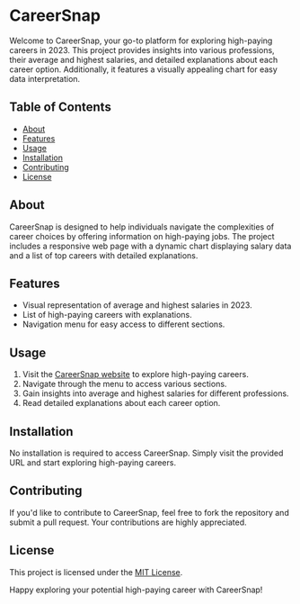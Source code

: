# CareerSnap

Welcome to CareerSnap, your go-to platform for exploring high-paying careers in 2023. This project provides insights into various professions, their average and highest salaries, and detailed explanations about each career option. Additionally, it features a visually appealing chart for easy data interpretation.

## Table of Contents

- [About](#about)
- [Features](#features)
- [Usage](#usage)
- [Installation](#installation)
- [Contributing](#contributing)
- [License](#license)

## About

CareerSnap is designed to help individuals navigate the complexities of career choices by offering information on high-paying jobs. The project includes a responsive web page with a dynamic chart displaying salary data and a list of top careers with detailed explanations.

## Features

- Visual representation of average and highest salaries in 2023.
- List of high-paying careers with explanations.
- Navigation menu for easy access to different sections.

## Usage

1. Visit the [CareerSnap website](#) to explore high-paying careers.
2. Navigate through the menu to access various sections.
3. Gain insights into average and highest salaries for different professions.
4. Read detailed explanations about each career option.

## Installation

No installation is required to access CareerSnap. Simply visit the provided URL and start exploring high-paying careers.

## Contributing

If you'd like to contribute to CareerSnap, feel free to fork the repository and submit a pull request. Your contributions are highly appreciated.

## License

This project is licensed under the [MIT License](LICENSE).

Happy exploring your potential high-paying career with CareerSnap!
